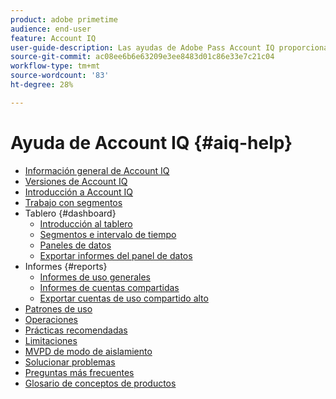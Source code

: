 ```yaml
---
product: adobe primetime
audience: end-user
feature: Account IQ
user-guide-description: Las ayudas de Adobe Pass Account IQ proporcionan información sobre los componentes de Account IQ y le guían por los recorridos de usuario para utilizar los distintos componentes.
source-git-commit: ac08ee6b6e63209e3ee8483d01c86e33e7c21c04
workflow-type: tm+mt
source-wordcount: '83'
ht-degree: 28%

---
```


# Ayuda de Account IQ {#aiq-help}

+ [Información general de Account IQ](/help/accountiq/home.md)
+ [Versiones de Account IQ](/help/accountiq/versions-aiq.md)
+ [Introducción a Account IQ](/help/accountiq/get-started.md)
+ [Trabajo con segmentos](/help/accountiq/work-with-segments.md)
+ Tablero {#dashboard}
   + [Introducción al tablero](/help/accountiq/introduction-dashboard.md)
   + [Segmentos e intervalo de tiempo](/help/accountiq/segments-timeinterval.md)
   + [Paneles de datos](/help/accountiq/data-panels.md)
   + [Exportar informes del panel de datos](/help/accountiq/export-reports.md)
+ Informes {#reports}
   + [Informes de uso generales](/help/accountiq/general-usage-reports.md)
   + [Informes de cuentas compartidas](/help/accountiq/shared-acc-reports.md)
   + [Exportar cuentas de uso compartido alto](/help/accountiq/export-acc-information.md)
+ [Patrones de uso](/help/accountiq/usage-patterns.md)
+ [Operaciones](/help/accountiq/operations.md)
+ [Prácticas recomendadas](/help/accountiq/best-practices.md)
+ [Limitaciones](/help/accountiq/limitations.md)
+ [MVPD de modo de aislamiento](/help/accountiq/isolation-mode.md)
+ [Solucionar problemas](/help/accountiq/troubleshoot.md)
+ [Preguntas más frecuentes](/help/accountiq/faq.md)
+ [Glosario de conceptos de productos](/help/accountiq/product-concepts.md)
